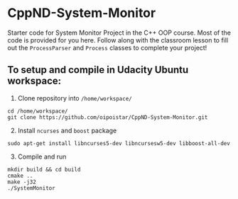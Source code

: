 # CppND-System-Monitor

Starter code for System Monitor Project in the C++ OOP course. Most of the code is provided for you here. Follow along with the classroom lesson to fill out the `ProcessParser` and `Process` classes to complete your project!

## To setup and compile in Udacity Ubuntu workspace:

1. Clone repository into `/home/workspace/`
```
cd /home/workspace/
git clone https://github.com/oipoistar/CppND-System-Monitor.git
```
2. Install `ncurses` and `boost` package
```
sudo apt-get install libncurses5-dev libncursesw5-dev libboost-all-dev
```
3. Compile and run
```
mkdir build && cd build
cmake ..
make -j32
./SystemMonitor
```
